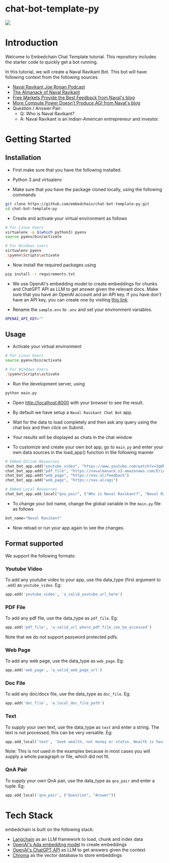 # chat-bot-template-py

[![](https://dcbadge.vercel.app/api/server/nhvCbCtKV?style=flat)](https://discord.gg/nhvCbCtKV)

# Introduction

Welcome to Embedchain Chat Template tutorial. This repository includes the starter code to quickly get a bot running.

In this tutorial, we will create a Naval Ravikant Bot. This bot will have following context from the following sources.

- [Naval Ravikant Joe Rogan Podcast](https://www.youtube.com/watch?v=3qHkcs3kG44)
- [The Almanack of Naval Ravikant](https://navalmanack.s3.amazonaws.com/Eric-Jorgenson_The-Almanack-of-Naval-Ravikant_Final.pdf)
- [Free Markets Provide the Best Feedback from Naval's blog](https://nav.al/feedback)
- [More Compute Power Doesn’t Produce AGI from Naval's blog](https://nav.al/agi)
- Question / Answer Pair:
  - Q: Who is Naval Ravikant?
  - A: Naval Ravikant is an Indian-American entrepreneur and investor.

# Getting Started

## Installation

- First make sure that you have the following installed.

* Python 3 and virtualenv

- Make sure that you have the package cloned locally, using the following commands

```bash
git clone https://github.com/embedchain/chat-bot-template-py.git
cd chat-bot-template-py
```

- Create and activate your virtual environment as follows

```bash
# For Linux Users
virtualenv -p $(which python3) pyenv
source pyenv/bin/activate

# For Windows users
virtualenv pyenv
.\pyenv\Scripts\activate
```

- Now install the required packages using

```bash
pip install -r requirements.txt
```

- We use OpenAI's embedding model to create embeddings for chunks and ChatGPT API as LLM to get answer given the relevant docs. Make sure that you have an OpenAI account and an API key. If you have don't have an API key, you can create one by visiting [this link](https://platform.openai.com/account/api-keys).

- Rename the `sample.env` to `.env` and set your environment variables.

```bash
OPENAI_API_KEY=""
```

## Usage

- Activate your virtual environment

```bash
# For Linux Users
source pyenv/bin/activate

# For Windows Users
.\pyenv\Scripts\activate
```

- Run the development server, using

```bash
python main.py
```

- Open [http://localhost:8000](http://localhost:8000) with your browser to see the result.

- By default we have setup a `Naval Ravikant Chat Bot` app.

- Wait for the data to load completely and then ask any query using the chat box and then click on Submit.

- Your results will be displayed as chats in the chat window

- To customize and create your own bot app, go to `main.py` and enter your own data sources in the load_app() function in the following manner

```python
# Embed Online Resources
chat_bot_app.add("youtube_video", "https://www.youtube.com/watch?v=3qHkcs3kG44")
chat_bot_app.add("pdf_file", "https://navalmanack.s3.amazonaws.com/Eric-Jorgenson_The-Almanack-of-Naval-Ravikant_Final.pdf")
chat_bot_app.add("web_page", "https://nav.al/feedback")
chat_bot_app.add("web_page", "https://nav.al/agi")

# Embed Local Resources
chat_bot_app.add_local("qna_pair", ("Who is Naval Ravikant?", "Naval Ravikant is an Indian-American entrepreneur and investor."))
```

- To change your bot name, change the global variable in the `main.py` file as follows

```python
bot_name="Naval Ravikant"
```

- Now reload or run your app again to see the changes.

## Format supported

We support the following formats:

### Youtube Video

To add any youtube video to your app, use the data_type (first argument to `.add`) as `youtube_video`. Eg:

```python
app.add('youtube_video', 'a_valid_youtube_url_here')
```

### PDF File

To add any pdf file, use the data_type as `pdf_file`. Eg:

```python
app.add('pdf_file', 'a_valid_url_where_pdf_file_can_be_accessed')
```

Note that we do not support password protected pdfs.

### Web Page

To add any web page, use the data_type as `web_page`. Eg:

```python
app.add('web_page', 'a_valid_web_page_url')
```

### Doc File

To add any doc/docx file, use the data_type as `doc_file`. Eg:

```python
app.add('doc_file', 'a_local_doc_file_path')
```

### Text

To supply your own text, use the data_type as `text` and enter a string. The text is not processed, this can be very versatile. Eg:

```python
app.add_local('text', 'Seek wealth, not money or status. Wealth is having assets that earn while you sleep. Money is how we transfer time and wealth. Status is your place in the social hierarchy.')
```

Note: This is not used in the examples because in most cases you will supply a whole paragraph or file, which did not fit.

### QnA Pair

To supply your own QnA pair, use the data_type as `qna_pair` and enter a tuple. Eg:

```python
app.add_local('qna_pair', ("Question", "Answer"))
```

# Tech Stack

embedchain is built on the following stack:

- [Langchain](https://github.com/hwchase17/langchain) as an LLM framework to load, chunk and index data
- [OpenAI's Ada embedding model](https://platform.openai.com/docs/guides/embeddings) to create embeddings
- [OpenAI's ChatGPT API](https://platform.openai.com/docs/guides/gpt/chat-completions-api) as LLM to get answers given the context
- [Chroma](https://github.com/chroma-core/chroma) as the vector database to store embeddings
